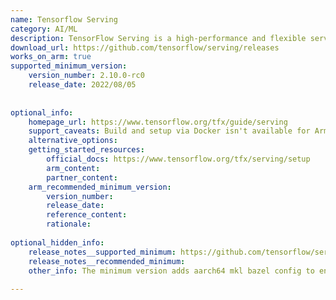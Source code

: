 ```yaml
---
name: Tensorflow Serving
category: AI/ML
description: TensorFlow Serving is a high-performance and flexible serving system for machine learning models, which deals with the inference aspect of machine learning, taking models after training and managing their lifetimes, providing clients with versioned access via a high-performance, reference-counted lookup table.
download_url: https://github.com/tensorflow/serving/releases
works_on_arm: true
supported_minimum_version:
    version_number: 2.10.0-rc0
    release_date: 2022/08/05
 
 
optional_info:
    homepage_url: https://www.tensorflow.org/tfx/guide/serving
    support_caveats: Build and setup via Docker isn't available for Arm64 (as of May 2025), since official tensorflow/serving images are only built for Linux/Amd64. Not officially recommended, but consider [install without docker](https://github.com/tensorflow/serving/blob/master/tensorflow_serving/g3doc/setup.md) for Arm platforms.
    alternative_options:
    getting_started_resources:
        official_docs: https://www.tensorflow.org/tfx/serving/setup
        arm_content:
        partner_content:
    arm_recommended_minimum_version:
        version_number:
        release_date:
        reference_content:
        rationale:
 
optional_hidden_info:
    release_notes__supported_minimum: https://github.com/tensorflow/serving/releases/tag/2.10.0-rc0
    release_notes__recommended_minimum:
    other_info: The minimum version adds aarch64 mkl bazel config to enable onednn+acl backend. [This PR](https://github.com/tensorflow/serving/pull/1953) confirms that the model server tests run successfully on the aarch64 platform.
 
---
```

